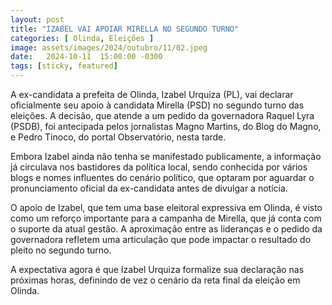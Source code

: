 ```yaml
---
layout: post
title: "IZABEL VAI APOIAR MIRELLA NO SEGUNDO TURNO"
categories: [ Olinda, Eleições ]
image: assets/images/2024/outubro/11/02.jpeg
date:   2024-10-11  15:00:00 -0300
tags: [sticky, featured]
---
```

A ex-candidata a prefeita de Olinda, Izabel Urquiza (PL), vai declarar oficialmente seu apoio à candidata Mirella (PSD) no segundo turno das eleições. A decisão, que atende a um pedido da governadora Raquel Lyra (PSDB), foi antecipada pelos jornalistas Magno Martins, do Blog do Magno, e Pedro Tinoco, do portal Observatório, nesta tarde.

Embora Izabel ainda não tenha se manifestado publicamente, a informação já circulava nos bastidores da política local, sendo conhecida por vários blogs e nomes influentes do cenário político, que optaram por aguardar o pronunciamento oficial da ex-candidata antes de divulgar a notícia.

O apoio de Izabel, que tem uma base eleitoral expressiva em Olinda, é visto como um reforço importante para a campanha de Mirella, que já conta com o suporte da atual gestão. A aproximação entre as lideranças e o pedido da governadora refletem uma articulação que pode impactar o resultado do pleito no segundo turno.

A expectativa agora é que Izabel Urquiza formalize sua declaração nas próximas horas, definindo de vez o cenário da reta final da eleição em Olinda.